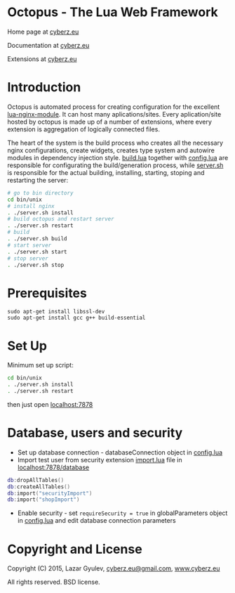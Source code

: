 Octopus - The Lua Web Framework
===============================

Home page at [cyberz.eu](http://cyberz.eu/octopus)

Documentation at [cyberz.eu](http://cyberz.eu/octopus/documentation)

Extensions at [cyberz.eu](http://cyberz.eu/octopus/extensions)

Introduction
============

Octopus is automated process for creating configuration for the excellent [lua-nginx-module](https://github.com/openresty/lua-nginx-module). It can host many aplications/sites. Every aplication/site hosted by octopus is made up of a number of extensions, where every extension is aggregation of logically connected files.

The heart of the system is the build process who creates all the necessary nginx configurations, create widgets, creates type system and autowire modules in dependency injection style.
[build.lua](bin/unix/build.lua) together with [config.lua](extensions/config.lua) are responsible for configurating the build/generation process, while [server.sh](bin/unix/server.sh) is responsible for the actual building, installing, starting, stoping and restarting the server:

```bash
# go to bin directory
cd bin/unix
# install nginx
. ./server.sh install
# build octopus and restart server
. ./server.sh restart
# build
. ./server.sh build
# start server
. ./server.sh start
# stop server
. ./server.sh stop
```

Prerequisites
============

```
sudo apt-get install libssl-dev
sudo apt-get install gcc g++ build-essential
```

Set Up
============

Minimum set up script:

```bash
cd bin/unix
. ./server.sh install
. ./server.sh restart
```
then just open [localhost:7878](http://localhost:7878)

Database, users and security
============

* Set up database connection - databaseConnection object in [config.lua](extensions/config.lua)
* Import test user from security extension [import.lua](extensions/security/src/import.lua) file in [localhost:7878/database](http://localhost:7878/database)
```lua
db:dropAllTables()
db:createAllTables()
db:import("securityImport")
db:import("shopImport")
```
* Enable security - set `requireSecurity = true` in globalParameters object in [config.lua](extensions/config.lua) and edit database connection parameters

Copyright and License
=====================

Copyright (C) 2015, Lazar Gyulev, cyberz.eu@gmail.com, www.cyberz.eu

All rights reserved. BSD license.
